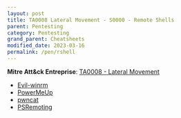 ```yaml
---
layout: post
title: TA0008 Lateral Movement - S0000 - Remote Shells
parent: Pentesting
category: Pentesting
grand_parent: Cheatsheets
modified_date: 2023-03-16
permalink: /pen/rshell
---
```


**Mitre Att&ck Entreprise**: [TA0008 - Lateral Movement](https://attack.mitre.org/tactics/TA0008/)

* [Evil-winrm](https://github.com/Hackplayers/evil-winrm)
* [PowerMeUp](https://github.com/ItsCyberAli/PowerMeUp)
* [pwncat](https://github.com/calebstewart/pwncat)
* [PSRemoting](https://www.jmvwork.xyz/sysadmin/sys-win-ps-useful-queries/#PSCredentialinitialization)
